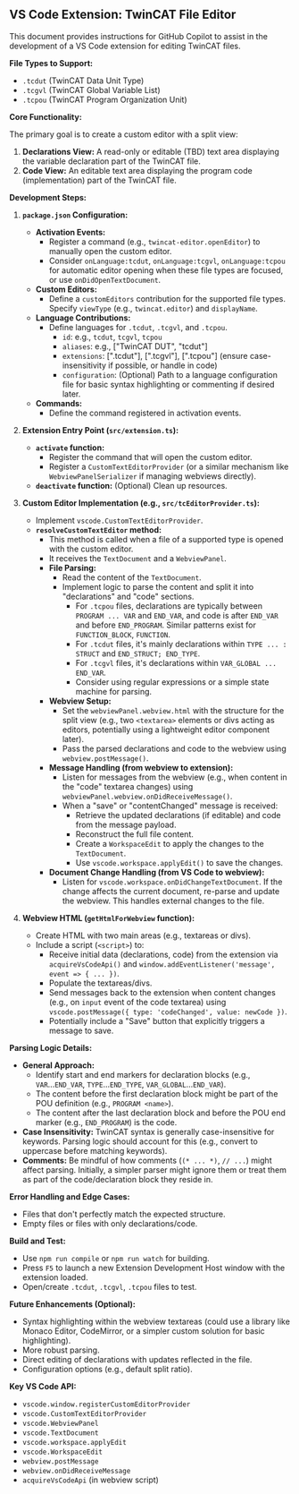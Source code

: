## VS Code Extension: TwinCAT File Editor

This document provides instructions for GitHub Copilot to assist in the development of a VS Code extension for editing TwinCAT files.

**File Types to Support:**

*   `.tcdut` (TwinCAT Data Unit Type)
*   `.tcgvl` (TwinCAT Global Variable List)
*   `.tcpou` (TwinCAT Program Organization Unit)

**Core Functionality:**

The primary goal is to create a custom editor with a split view:

1.  **Declarations View:** A read-only or editable (TBD) text area displaying the variable declaration part of the TwinCAT file.
2.  **Code View:** An editable text area displaying the program code (implementation) part of the TwinCAT file.

**Development Steps:**

1.  **`package.json` Configuration:**
    *   **Activation Events:**
        *   Register a command (e.g., `twincat-editor.openEditor`) to manually open the custom editor.
        *   Consider `onLanguage:tcdut`, `onLanguage:tcgvl`, `onLanguage:tcpou` for automatic editor opening when these file types are focused, or use `onDidOpenTextDocument`.
    *   **Custom Editors:**
        *   Define a `customEditors` contribution for the supported file types. Specify `viewType` (e.g., `twincat.editor`) and `displayName`.
    *   **Language Contributions:**
        *   Define languages for `.tcdut`, `.tcgvl`, and `.tcpou`.
            *   `id`: e.g., `tcdut`, `tcgvl`, `tcpou`
            *   `aliases`: e.g., ["TwinCAT DUT", "tcdut"]
            *   `extensions`: [".tcdut"], [".tcgvl"], [".tcpou"] (ensure case-insensitivity if possible, or handle in code)
            *   `configuration`: (Optional) Path to a language configuration file for basic syntax highlighting or commenting if desired later.
    *   **Commands:**
        *   Define the command registered in activation events.

2.  **Extension Entry Point (`src/extension.ts`):**
    *   **`activate` function:**
        *   Register the command that will open the custom editor.
        *   Register a `CustomTextEditorProvider` (or a similar mechanism like `WebviewPanelSerializer` if managing webviews directly).
    *   **`deactivate` function:** (Optional) Clean up resources.

3.  **Custom Editor Implementation (e.g., `src/tcEditorProvider.ts`):**
    *   Implement `vscode.CustomTextEditorProvider`.
    *   **`resolveCustomTextEditor` method:**
        *   This method is called when a file of a supported type is opened with the custom editor.
        *   It receives the `TextDocument` and a `WebviewPanel`.
        *   **File Parsing:**
            *   Read the content of the `TextDocument`.
            *   Implement logic to parse the content and split it into "declarations" and "code" sections.
                *   For `.tcpou` files, declarations are typically between `PROGRAM ... VAR` and `END_VAR`, and code is after `END_VAR` and before `END_PROGRAM`. Similar patterns exist for `FUNCTION_BLOCK`, `FUNCTION`.
                *   For `.tcdut` files, it's mainly declarations within `TYPE ... : STRUCT` and `END_STRUCT; END_TYPE`.
                *   For `.tcgvl` files, it's declarations within `VAR_GLOBAL ... END_VAR`.
                *   Consider using regular expressions or a simple state machine for parsing.
        *   **Webview Setup:**
            *   Set the `webviewPanel.webview.html` with the structure for the split view (e.g., two `<textarea>` elements or divs acting as editors, potentially using a lightweight editor component later).
            *   Pass the parsed declarations and code to the webview using `webview.postMessage()`.
        *   **Message Handling (from webview to extension):**
            *   Listen for messages from the webview (e.g., when content in the "code" textarea changes) using `webviewPanel.webview.onDidReceiveMessage()`.
            *   When a "save" or "contentChanged" message is received:
                *   Retrieve the updated declarations (if editable) and code from the message payload.
                *   Reconstruct the full file content.
                *   Create a `WorkspaceEdit` to apply the changes to the `TextDocument`.
                *   Use `vscode.workspace.applyEdit()` to save the changes.
        *   **Document Change Handling (from VS Code to webview):**
            *   Listen for `vscode.workspace.onDidChangeTextDocument`. If the change affects the current document, re-parse and update the webview. This handles external changes to the file.

4.  **Webview HTML (`getHtmlForWebview` function):**
    *   Create HTML with two main areas (e.g., textareas or divs).
    *   Include a script (`<script>`) to:
        *   Receive initial data (declarations, code) from the extension via `acquireVsCodeApi()` and `window.addEventListener('message', event => { ... })`.
        *   Populate the textareas/divs.
        *   Send messages back to the extension when content changes (e.g., on `input` event of the code textarea) using `vscode.postMessage({ type: 'codeChanged', value: newCode })`.
        *   Potentially include a "Save" button that explicitly triggers a message to save.

**Parsing Logic Details:**

*   **General Approach:**
    *   Identify start and end markers for declaration blocks (e.g., `VAR`...`END_VAR`, `TYPE`...`END_TYPE`, `VAR_GLOBAL`...`END_VAR`).
    *   The content before the first declaration block might be part of the POU definition (e.g., `PROGRAM <name>`).
    *   The content after the last declaration block and before the POU end marker (e.g., `END_PROGRAM`) is the code.
*   **Case Insensitivity:** TwinCAT syntax is generally case-insensitive for keywords. Parsing logic should account for this (e.g., convert to uppercase before matching keywords).
*   **Comments:** Be mindful of how comments (`(* ... *)`, `// ...`) might affect parsing. Initially, a simpler parser might ignore them or treat them as part of the code/declaration block they reside in.

**Error Handling and Edge Cases:**

*   Files that don't perfectly match the expected structure.
*   Empty files or files with only declarations/code.

**Build and Test:**

*   Use `npm run compile` or `npm run watch` for building.
*   Press `F5` to launch a new Extension Development Host window with the extension loaded.
*   Open/create `.tcdut`, `.tcgvl`, `.tcpou` files to test.

**Future Enhancements (Optional):**

*   Syntax highlighting within the webview textareas (could use a library like Monaco Editor, CodeMirror, or a simpler custom solution for basic highlighting).
*   More robust parsing.
*   Direct editing of declarations with updates reflected in the file.
*   Configuration options (e.g., default split ratio).

**Key VS Code API:**

*   `vscode.window.registerCustomEditorProvider`
*   `vscode.CustomTextEditorProvider`
*   `vscode.WebviewPanel`
*   `vscode.TextDocument`
*   `vscode.workspace.applyEdit`
*   `vscode.WorkspaceEdit`
*   `webview.postMessage`
*   `webview.onDidReceiveMessage`
*   `acquireVsCodeApi` (in webview script)
